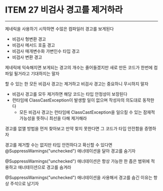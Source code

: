 # ITEM 27 비검사 경고를 제거하라

--------------------------------------------

제네릭을 사용하기 시작하면 수많은 컴파일러 경고를 보게된다

* 비검사 형변환 경고
* 비검사 메서드 호출 경고
* 비검사 매개변수화 가변인수 타입 경고
* 비검사 변환 경고

제네릭에 익숙해지면 보게되는 경고의 개수는 줄어들겠지만 새로 만든 코드가 한번에 컴파일 될거라고 기대하지는 말자

할 수 있는 한 모든 비검사 경고는 제거하고 비검사 경고는 중요하니 무시하지 말자
* 비검사 경고를 모두 제거하면 해당 코드는 타입 안정성이 보장된다
* 런타임에 ClassCastException이 발생할 일이 없으며 작성자의 의도대로 동작한다
  * 모든 비검사 경고는 런타임에 ClassCastException을 일으킬 수 있는 잠재적 가능성을 뜻하니 최선을 다해 제거해라

경고를 없앨 방법을 먼저 찾아보고 만약 찾지 못한다면 그 코드가 타입 안전함을 증명하자

경고를 제거할 수는 없지만 타입 안전하다고 확신할 수 있다면 @SuppressWarnings("unchecked") 애너테이션을 달아 경고를 숨기자

@SuppressWarnings("unchecked") 애너테이션은 항상 가능한 한 좁은 범위에 적용하고 애너테이션으로 경고를 숨겨라

@SuppressWarnings("unchecked") 애너테이션을 사용해서 경고를 숨긴 이유는 항상 주석으로 남기자